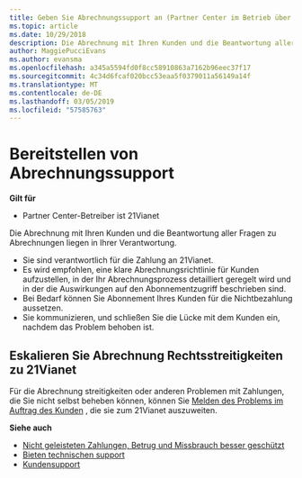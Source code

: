 ```yaml
---
title: Geben Sie Abrechnungssupport an (Partner Center im Betrieb über 21Vianet)
ms.topic: article
ms.date: 10/29/2018
description: Die Abrechnung mit Ihren Kunden und die Beantwortung aller Fragen zu Abrechnungen liegen in Ihrer Verantwortung.
author: MaggiePucciEvans
ms.author: evansma
ms.openlocfilehash: a345a5594fd0f8cc58910863a7162b96eec37f17
ms.sourcegitcommit: 4c34d6fcaf020bcc53eaa5f0379011a56149a14f
ms.translationtype: MT
ms.contentlocale: de-DE
ms.lasthandoff: 03/05/2019
ms.locfileid: "57585763"
---
```

# <a name="provide-billing-support"></a>Bereitstellen von Abrechnungssupport

**Gilt für**

-   Partner Center-Betreiber ist 21Vianet

Die Abrechnung mit Ihren Kunden und die Beantwortung aller Fragen zu Abrechnungen liegen in Ihrer Verantwortung.

-   Sie sind verantwortlich für die Zahlung an 21Vianet.
-   Es wird empfohlen, eine klare Abrechnungsrichtlinie für Kunden aufzustellen, in der Ihr Abrechnungsprozess detailliert geregelt wird und in der die Auswirkungen auf den Abonnementzugriff beschrieben sind.
-   Bei Bedarf können Sie Abonnement Ihres Kunden für die Nichtbezahlung aussetzen.
-   Sie kommunizieren, und schließen Sie die Lücke mit dem Kunden ein, nachdem das Problem behoben ist.

## <a href="" id="billingdisputes"></a>Eskalieren Sie Abrechnung Rechtsstreitigkeiten zu 21Vianet

Für die Abrechnung streitigkeiten oder anderen Problemen mit Zahlungen, die Sie nicht selbst beheben können, können Sie [Melden des Problems im Auftrag des Kunden](report-problems-on-behalf-of-a-customer.md) , die sie zum 21Vianet auszuweiten.

**Siehe auch**

-   [Nicht geleisteten Zahlungen, Betrug und Missbrauch besser geschützt](non-payment-fraud-or-misuse.md)
-   [Bieten technischen support](provide-technical-support.md)
-   [Kundensupport](customer-support.md)

